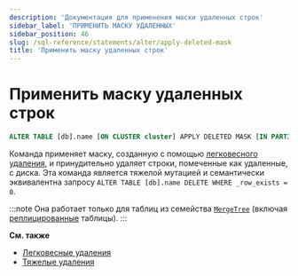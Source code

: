 ```yaml
---
description: 'Документация для применения маски удаленных строк'
sidebar_label: 'ПРИМЕНИТЬ МАСКУ УДАЛЕННЫХ'
sidebar_position: 46
slug: /sql-reference/statements/alter/apply-deleted-mask
title: 'Применить маску удаленных строк'
---
```



# Применить маску удаленных строк

```sql
ALTER TABLE [db].name [ON CLUSTER cluster] APPLY DELETED MASK [IN PARTITION partition_id]
```

Команда применяет маску, созданную с помощью [легковесного удаления](/sql-reference/statements/delete), и принудительно удаляет строки, помеченные как удаленные, с диска. Эта команда является тяжелой мутацией и семантически эквивалентна запросу ```ALTER TABLE [db].name DELETE WHERE _row_exists = 0```.

:::note
Она работает только для таблиц из семейства [`MergeTree`](../../../engines/table-engines/mergetree-family/mergetree.md) (включая [реплицированные](../../../engines/table-engines/mergetree-family/replication.md) таблицы).
:::

**См. также**

- [Легковесные удаления](/sql-reference/statements/delete)
- [Тяжелые удаления](/sql-reference/statements/alter/delete.md)
